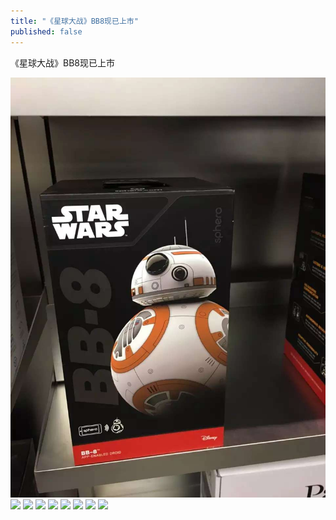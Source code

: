 ```yaml
---
title: "《星球大战》BB8现已上市"
published: false
---
```

《星球大战》BB8现已上市

![](./1.jpg)
![](./2.jpg)
![](./3.jpg)
![](./4.jpg)
![](./5.jpg)
![](./6.jpg)
![](./7.jpg)
![](./8.jpg)
![](./9.jpg)
